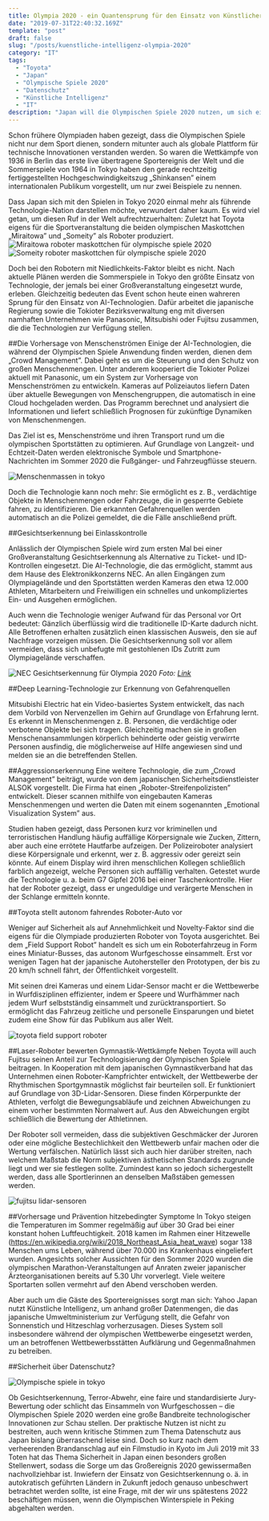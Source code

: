 ```yaml
---
title: Olympia 2020 - ein Quantensprung für den Einsatz von Künstlicher Intelligenz?
date: "2019-07-31T22:40:32.169Z"
template: "post"
draft: false
slug: "/posts/kuenstliche-intelligenz-olympia-2020"
category: "IT"
tags:
  - "Toyota"
  - "Japan"
  - "Olympische Spiele 2020"
  - "Datenschutz"
  - "Künstliche Intelligenz"
  - "IT"
description: "Japan will die Olympischen Spiele 2020 nutzen, um sich einmal mehr als führende asiatische Technologie-Nation zu positionieren. Nach aktuelle Plänen werden die Sommerspiele in Tokyo den größten Einsatz von Technologie, der jemals bei einer Großveranstaltung eingesetzt wurde, erleben. Gleichzeitig bedeuten das Event schon heute einen wahreren Sprung für den Einsatz von AI-Technologien."
---
```

Schon frühere Olympiaden haben gezeigt, dass die Olympischen Spiele nicht nur dem Sport dienen, sondern mitunter auch als globale Plattform für technische Innovationen verstanden werden. So waren die Wettkämpfe von 1936 in Berlin das erste live übertragene Sportereignis der Welt und die Sommerspiele von 1964 in Tokyo haben den gerade rechtzeitig fertiggestellten Hochgeschwindigkeitszug „Shinkansen” einem internationalen Publikum vorgestellt, um nur zwei Beispiele zu nennen.

Dass Japan sich mit den Spielen in Tokyo 2020 einmal mehr als führende Technologie-Nation darstellen möchte, verwundert daher kaum. Es wird viel getan, um diesen Ruf in der Welt aufrechtzuerhalten: Zuletzt hat Toyota eigens für die Sportveranstaltung die beiden olympischen Maskottchen „Miraitowa” und „Someity” als Roboter produziert.
![Miraitowa roboter maskottchen für olympische spiele 2020](/media/miraitowa.jpg)
![Someity roboter maskottchen für olympische spiele 2020](/media/someity.jpg)

Doch bei den Robotern mit Niedlichkeits-Faktor bleibt es nicht. Nach aktuelle Plänen werden die Sommerspiele in Tokyo den größte Einsatz von Technologie, der jemals bei einer Großveranstaltung eingesetzt wurde, erleben. Gleichzeitig bedeuten das Event schon heute einen wahreren Sprung für den Einsatz von AI-Technologien. Dafür arbeitet die japanische Regierung sowie die Tokioter Bezirksverwaltung eng mit diversen namhaften Unternehmen wie Panasonic, Mitsubishi oder Fujitsu zusammen, die die Technologien zur Verfügung stellen.

##Die Vorhersage von Menschenströmen
Einige der AI-Technologien, die während der Olympischen Spiele Anwendung finden werden, dienen dem „Crowd Management”. Dabei geht es um die Steuerung und den Schutz von großen Menschenmengen. Unter anderem kooperiert die Tokioter Polizei aktuell mit Panasonic, um ein System zur Vorhersage von Menschenströmen zu entwickeln. Kameras auf Polizeiautos liefern Daten über aktuelle Bewegungen von Menschengruppen, die automatisch in eine Cloud hochgeladen werden. Das Programm berechnet und analysiert die Informationen und liefert schließlich Prognosen für zukünftige Dynamiken von Menschenmengen.

Das Ziel ist es, Menschenströme und ihren Transport rund um die olympischen Sportstätten zu optimieren. Auf Grundlage von Langzeit- und Echtzeit-Daten werden elektronische Symbole und Smartphone-Nachrichten im Sommer 2020 die Fußgänger- und Fahrzeugflüsse steuern.

![Menschenmassen in tokyo](/media/tokyo-crowd.jpg)


Doch die Technologie kann noch mehr: Sie ermöglicht es z. B., verdächtige Objekte in Menschenmengen oder Fahrzeuge, die in gesperrte Gebiete fahren, zu identifizieren. Die erkannten Gefahrenquellen werden automatisch an die Polizei gemeldet, die die Fälle anschließend prüft.


##Gesichtserkennung bei Einlasskontrolle

Anlässlich der Olympischen Spiele wird zum ersten Mal bei einer Großveranstaltung Gesichtserkennung als Alternative zu Ticket- und ID-Kontrollen eingesetzt. Die AI-Technologie, die das ermöglicht, stammt aus dem Hause des Elektronikkonzerns NEC. An allen Eingängen zum Olympiagelände und den Sportstätten werden Kameras den etwa 12.000 Athleten, Mitarbeitern und Freiwilligen ein schnelles und unkompliziertes Ein- und Ausgehen ermöglichen.

Auch wenn die Technologie weniger Aufwand für das Personal vor Ort bedeutet: Gänzlich überflüssig wird die traditionelle ID-Karte dadurch nicht. Alle Betroffenen erhalten zusätzlich einen klassischen Ausweis, den sie auf Nachfrage vorzeigen müssen. Die Gesichtserkennung soll vor allem vermeiden, dass sich unbefugte mit gestohlenen IDs Zutritt zum Olympiagelände verschaffen.

![NEC Gesichtserkennung für Olympia 2020](/media/NEC-face-recognition.jpg)
*Foto: [Link](https://www.necam.com/newsroom/pressannouncements/2017announcements/NISTRanking/ "NEC")*


##Deep Learning-Technologie zur Erkennung von Gefahrenquellen

Mitsubishi Electric hat ein Video-basiertes System entwickelt, das nach dem Vorbild von Nervenzellen im Gehirn auf Grundlage von Erfahrung lernt. Es erkennt in Menschenmengen z. B. Personen, die verdächtige oder verbotene Objekte bei sich tragen. Gleichzeitig machen sie in großen Menschenansammlungen körperlich behinderte oder geistig verwirrte Personen ausfindig, die möglicherweise auf Hilfe angewiesen sind und melden sie an die betreffenden Stellen.

##Aggressionserkennung
Eine weitere Technologie, die zum „Crowd Management” beiträgt, wurde von dem japanischen Sicherheitsdienstleister ALSOK vorgestellt. Die Firma hat einen „Roboter-Streifenpolizisten” entwickelt. Dieser scannen mithilfe von eingebauten Kameras Menschenmengen und werten die Daten mit einem sogenannten „Emotional Visualization System” aus.

Studien haben gezeigt, dass Personen kurz vor kriminellen und terroristischen Handlung häufig auffällige Körpersignale wie Zucken, Zittern, aber auch eine errötete Hautfarbe aufzeigen. Der Polizeiroboter analysiert diese Körpersignale und erkennt, wer z. B. aggressiv oder gereizt sein könnte. Auf einem Display wird ihren menschlichen Kollegen schließlich farblich angezeigt, welche Personen sich auffällig verhalten. Getestet wurde die Technologie u. a. beim G7 Gipfel 2016 bei einer Taschenkontrolle. Hier hat der Roboter gezeigt, dass er ungeduldige und verärgerte Menschen in der Schlange ermitteln konnte.


##Toyota stellt autonom fahrendes Roboter-Auto vor

Weniger auf Sicherheit als auf Annehmlichkeit und Novelty-Faktor sind die eigens für die Olympiade produzierten Roboter von Toyota ausgerichtet. Bei dem „Field Support Robot” handelt es sich um ein Roboterfahrzeug in Form eines Miniatur-Busses, das autonom Wurfgeschosse einsammelt. Erst vor wenigen Tagen hat der japanische Autohersteller den Prototypen, der bis zu 20 km/h schnell fährt, der Öffentlichkeit vorgestellt.

Mit seinen drei Kameras und einem Lidar-Sensor macht er die Wettbewerbe in Wurfdisziplinen effizienter, indem er Speere und Wurfhämmer nach jedem Wurf selbstständig einsammelt und zurücktransportiert. So ermöglicht das Fahrzeug zeitliche und personelle Einsparungen und bietet zudem eine Show für das Publikum aus aller Welt.

![toyota field support roboter](/media/Field-support-robot.jpg)

##Laser-Roboter bewerten Gymnastik-Wettkämpfe
Neben Toyota will auch Fujitsu seinen Anteil zur Technologisierung der Olympischen Spiele beitragen. In Kooperation mit dem japanischen Gymnastikverband hat das Unternehmen einen Roboter-Kampfrichter entwickelt, der Wettbewerbe der Rhythmischen Sportgymnastik möglichst fair beurteilen soll. Er funktioniert auf Grundlage von 3D-Lidar-Sensoren. Diese finden Körperpunkte der Athleten, verfolgt die Bewegungsabläufe und zeichnen Abweichungen zu einem vorher bestimmten Normalwert auf. Aus den Abweichungen ergibt schließlich die Bewertung der Athletinnen.

Der Roboter soll vermeiden, dass die subjektiven Geschmäcker der Juroren oder eine mögliche Bestechlichkeit den Wettbewerb unfair machen oder die Wertung verfälschen. Natürlich lässt sich auch hier darüber streiten, nach welchem Maßstab die Norm subjektiven ästhetischen Standards zugrunde liegt und wer sie festlegen sollte. Zumindest kann so jedoch sichergestellt werden, dass alle Sportlerinnen an denselben Maßstäben gemessen werden.

![fujitsu lidar-sensoren](/media/fujitsu-lidar-sensoren.jpeg)


##Vorhersage und Prävention hitzebedingter Symptome
In Tokyo steigen die Temperaturen im Sommer regelmäßig auf über 30 Grad bei einer konstant hohen Luftfeuchtigkeit. 2018 kamen im Rahmen einer Hitzewelle (https://en.wikipedia.org/wiki/2018_Northeast_Asia_heat_wave) sogar 138 Menschen ums Leben, während über 70.000 ins Krankenhaus eingeliefert wurden. Angesichts solcher Aussichten für den Sommer 2020 wurden die olympischen Marathon-Veranstaltungen auf Anraten zweier japanischer Ärzteorganisationen bereits auf 5.30 Uhr vorverlegt. Viele weitere Sportarten sollen vermehrt auf den Abend verschoben werden.

Aber auch um die Gäste des Sportereignisses sorgt man sich: Yahoo Japan nutzt Künstliche Intelligenz, um anhand großer Datenmengen, die das japanische Umweltministerium zur Verfügung stellt, die Gefahr von Sonnenstich und Hitzeschlag vorherzusagen. Dieses System soll insbesondere während der olympischen Wettbewerbe eingesetzt werden, um an betroffenen Wettbewerbsstätten Aufklärung und Gegenmaßnahmen zu betreiben.

##Sicherheit über Datenschutz?

![Olympische spiele in tokyo](/media/Olympia-tokyo.jpg)

Ob Gesichtserkennung, Terror-Abwehr, eine faire und standardisierte Jury-Bewertung oder schlicht das Einsammeln von Wurfgeschossen – die Olympischen Spiele 2020 werden eine große Bandbreite technologischer Innovationen zur Schau stellen. Der praktische Nutzen ist nicht zu bestreiten, auch wenn kritische Stimmen zum Thema Datenschutz aus Japan bislang überraschend leise sind. Doch so kurz nach dem verheerenden Brandanschlag auf ein Filmstudio in Kyoto im Juli 2019 mit 33 Toten hat das Thema Sicherheit in Japan einen besonders großen Stellenwert, sodass die Sorge um das Großereignis 2020 gewissermaßen nachvollziehbar ist. Inwiefern der Einsatz von Gesichtserkennung o. ä. in autokratisch geführten Ländern in Zukunft jedoch genauso unbeschwert betrachtet werden sollte, ist eine Frage, mit der wir uns spätestens 2022 beschäftigen müssen, wenn die Olympischen Winterspiele in Peking abgehalten werden.
